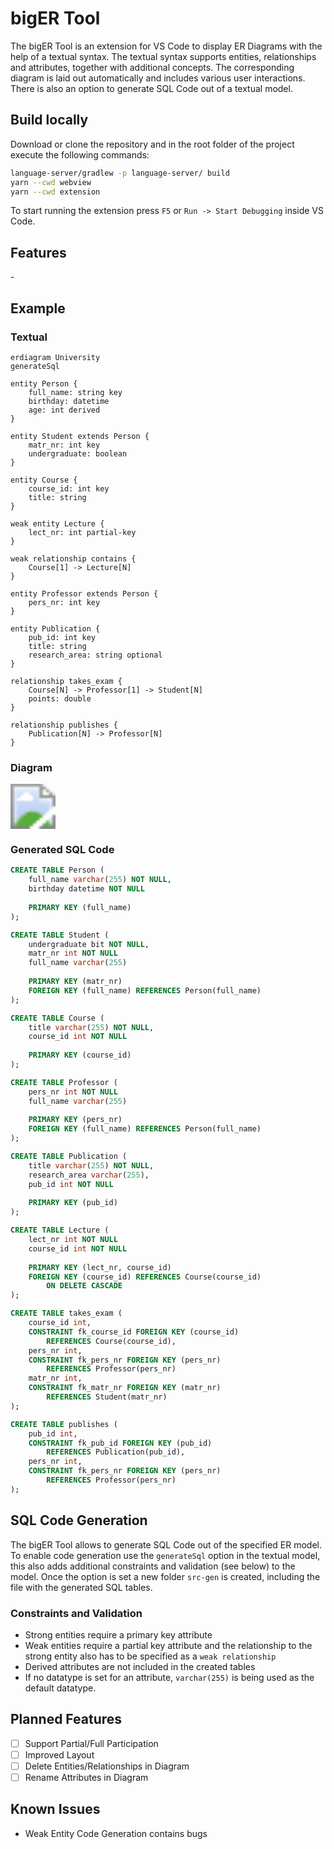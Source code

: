 # bigER Tool

The bigER Tool is an extension for VS Code to display ER Diagrams with the help of a textual syntax. The textual syntax supports entities, relationships and attributes, together with additional concepts. The corresponding diagram is laid out automatically and includes various user interactions. There is also an option to generate SQL Code out of a textual model.

## Build locally

Download or clone the repository and in the root folder of the project execute the following commands:

```bash
language-server/gradlew -p language-server/ build   
yarn --cwd webview  
yarn --cwd extension
```

To start running the extension press `F5` or `Run -> Start Debugging` inside VS Code.



## Features

\-



## Example 

### Textual

```
erdiagram University
generateSql

entity Person {
    full_name: string key
    birthday: datetime
    age: int derived
}

entity Student extends Person {
    matr_nr: int key
    undergraduate: boolean
}

entity Course {
    course_id: int key
    title: string
}

weak entity Lecture {
    lect_nr: int partial-key
}

weak relationship contains {
    Course[1] -> Lecture[N]
}

entity Professor extends Person {
    pers_nr: int key
}

entity Publication {
    pub_id: int key
    title: string
    research_area: string optional
}

relationship takes_exam {
    Course[N] -> Professor[1] -> Student[N]
    points: double
}

relationship publishes {
    Publication[N] -> Professor[N]
}
```

### Diagram

<img src="https://user-images.githubusercontent.com/39776671/129263384-6f14718f-efc2-40d8-a398-d9586f033b64.png" style="zoom:450%;" />

### Generated SQL Code

```sql
CREATE TABLE Person (
	full_name varchar(255) NOT NULL, 		
	birthday datetime NOT NULL		
	
	PRIMARY KEY (full_name)
);

CREATE TABLE Student (
	undergraduate bit NOT NULL, 		
	matr_nr int NOT NULL		
	full_name varchar(255)
	
	PRIMARY KEY (matr_nr)
	FOREIGN KEY (full_name) REFERENCES Person(full_name)
);

CREATE TABLE Course (
	title varchar(255) NOT NULL, 		
	course_id int NOT NULL		
	
	PRIMARY KEY (course_id)
);

CREATE TABLE Professor (
	pers_nr int NOT NULL		
	full_name varchar(255)
	
	PRIMARY KEY (pers_nr)
	FOREIGN KEY (full_name) REFERENCES Person(full_name)
);

CREATE TABLE Publication (
	title varchar(255) NOT NULL, 		
	research_area varchar(255),  		
	pub_id int NOT NULL		
	
	PRIMARY KEY (pub_id)
);

CREATE TABLE Lecture ( 
	lect_nr int NOT NULL		
	course_id int NOT NULL
	
	PRIMARY KEY (lect_nr, course_id)
	FOREIGN KEY (course_id) REFERENCES Course(course_id) 
		ON DELETE CASCADE
);

CREATE TABLE takes_exam (
	course_id int,
	CONSTRAINT fk_course_id FOREIGN KEY (course_id)
		REFERENCES Course(course_id),
	pers_nr int,
	CONSTRAINT fk_pers_nr FOREIGN KEY (pers_nr)
		REFERENCES Professor(pers_nr)
	matr_nr int,
	CONSTRAINT fk_matr_nr FOREIGN KEY (matr_nr)
		REFERENCES Student(matr_nr)
);

CREATE TABLE publishes (
	pub_id int,
	CONSTRAINT fk_pub_id FOREIGN KEY (pub_id)
		REFERENCES Publication(pub_id),
	pers_nr int,
	CONSTRAINT fk_pers_nr FOREIGN KEY (pers_nr)
		REFERENCES Professor(pers_nr)
);
```



## SQL Code Generation

The bigER Tool allows to generate SQL Code out of the specified ER model. To enable code generation use the `generateSql` option in the textual model, this also adds additional constraints and validation (see below) to the model. Once the option is set a new folder `src-gen` is created, including the file with the generated SQL tables. 

### Constraints and Validation

- Strong entities require a primary key attribute 
- Weak entities require a partial key attribute and the relationship to the strong entity also has to be specified as a `weak relationship`
- Derived attributes are not included in the created tables
- If no datatype is set for an attribute, `varchar(255)` is being used as the default datatype. 

## Planned Features

- [ ] Support Partial/Full Participation
- [ ] Improved Layout
- [ ] Delete Entities/Relationships in Diagram
- [ ] Rename Attributes in Diagram

## Known Issues

- Weak Entity Code Generation contains bugs